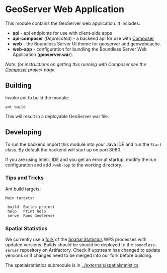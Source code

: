 # GeoServer Web Application

This module contains the GeoServer web application. It includes:

* **api** - api endpionts for use with client-side apps
* **api-composer** (*Deprecated*) - a backend api for use with [Composer](https://github.com/boundlessgeo/composer)
* **web** - the Boundless Server UI theme for geoserver and geowebcache.
* **web-app** - configuration for bundling the Boundless Server Web Application (**geoserver.war**).

*Note: for instructions on getting this running with Composer see the [Composer](https://github.com/boundlessgeo/composer) project page.*

## Building

Invoke ant to build the module:

    ant build

This will result in a deployable GeoServer war file.

## Developing

To run the backend import this module into your Java IDE and run
the `Start` class. By default the backend will start up on port 8080.

If you are using Intellij IDE and you get an error at startup, modify the run configuration and add `/web-app` to the working directory.

### Tips and Tricks

Ant build targets:

    Main targets:

     build  Builds project
     help   Print help
     serve  Runs GeoServer

### Spatial Statistics

We currently use a [fork](https://github.com/boundlessgeo/spatial_statistics_for_geotools_udig/tree/boundless-build) of the 
[Spatial Statistics](https://github.com/mapplus/spatial_statistics_for_geotools_udig) WPS processes with updated versions.  Builds should be should be
deployed to the `boundless-server` repository on Artifactory.  Check if upstream has changed to update versions or if changes need to be merged into our fork before building.

The spatialstatistics submodule is in [../externals/spatialstatistics](../externals/spatialstatistics).